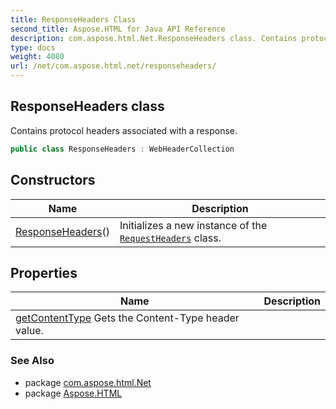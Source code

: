 ```yaml
---
title: ResponseHeaders Class
second_title: Aspose.HTML for Java API Reference
description: com.aspose.html.Net.ResponseHeaders class. Contains protocol headers associated with a response
type: docs
weight: 4080
url: /net/com.aspose.html.net/responseheaders/
---
```

## ResponseHeaders class

Contains protocol headers associated with a response.

```java
public class ResponseHeaders : WebHeaderCollection
```

## Constructors

| Name | Description |
| --- | --- |
| [ResponseHeaders](responseheaders/)() | Initializes a new instance of the [`RequestHeaders`](../requestheaders/) class. |

## Properties

| Name | Description |
| --- | --- |
| [getContentType](../../com.aspose.html.net/responseheaders/contenttype/) Gets the Content-Type header value. |

### See Also

* package [com.aspose.html.Net](../../com.aspose.html.net/)
* package [Aspose.HTML](../../)

